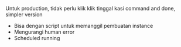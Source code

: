 Untuk production, tidak perlu klik klik tinggal kasi command and done, simpler version
- Bisa dengan script untuk memanggil pembuatan instance
- Mengurangi human error
- Scheduled running
